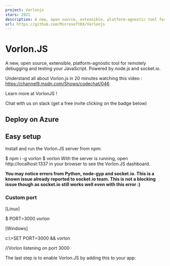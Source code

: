 ```yaml
---
project: Vorlonjs
stars: 2921
description: A new, open source, extensible, platform-agnostic tool for remotely debugging and testing your JavaScript. Powered by node.js and socket.io
url: https://github.com/MicrosoftDX/Vorlonjs
---
```


Vorlon.JS
=========

A new, open source, extensible, platform-agnostic tool for remotely debugging and testing your JavaScript. Powered by node.js and socket.io.

Understand all about Vorlon.js in 20 minutes watching this video : https://channel9.msdn.com/Shows/codechat/046

Learn more at VorlonJS !

Chat with us on slack (get a free invite clicking on the badge below)

Deploy on Azure
---------------

Easy setup
----------

Install and run the Vorlon.JS server from npm:

$ npm i -g vorlon
$ vorlon
With the server is running, open http://localhost:1337 in your browser to see the Vorlon.JS dashboard.

**You may notice errors from Python, node-gyp and socket.io. This is a known issue already reported to socket.io team. This is not a blocking issue though as socket.io still works well even with this error :)**

### Custom port

\[Linux\]

$ PORT=3000 vorlon

\[Windows\]

c:\\>SET PORT=3000 && vorlon 

//Vorlon listening on port 3000

The last step is to enable Vorlon.JS by adding this to your app:

<script src\="http://localhost:1337/vorlon.js"\></script\>

SSL Support
-----------

If you want to run the server with SSL support proceed as follows:

1.  Install Vorlonjs following the steps in Easy Setup
2.  Navigate to the installation folder
3.  Modify JSON file for activation SSL support
4.  In JSON file set to true
5.  If you want to replace our localhost certificate should only change the path of the files with the private key and certificate
6.  Exit and save JSON file

SSL Support on Azure
--------------------

1.  Navigate to the installation folder
2.  Modify JSON file for activation SSLAzure support
3.  In JSON file set to true
4.  Exit and save JSON file
5.  Navigate with https protole on your Azure WebSite

Sample of azure hosted config.json file

{
    "baseURL": "",
    "useSSLAzure": true,
    "useSSL": false,
    "SSLkey": "cert/server.key",
    ....
    ...
}

Custom log file
---------------

By default Vorlon.JS application logs with debug level and files are stored in the installation folder. If you want to customize logs, proceed as follows :

1.  Navigate to the installation folder
2.  Modify JSON file, add or edit the "logs" section :

-   enableConsole : enabled logging to the console,
-   level : allowed values : info, warn, error
-   filePath : folder where log files should be store
-   vorlonLogFileName : name of Vorlon.JS log file,
-   exceptionsLogFileName : name of the log files for exceptions

1.  Exit and save JSON file

\[Windows\]
C:\\>cd %HOMEPATH%\\node\_modules\\vorlon
C:\\Users\\Username\\node\_modules\\vorlon>notepad Server/config.json

\## JSON FILE ##
{
    "useSSL": true,
    "SSLkey": "server/cert/server.key",
    "SSLcert": "server/cert/server.crt",
    "includeSocketIO": true,
    "plugins": \[
        { "id": "CONSOLE", "name": "Interactive Console", "panel": "bottom", "foldername" : "interactiveConsole", "enabled": true},
        { "id": "DOM", "name": "Dom Explorer", "panel": "top", "foldername" : "domExplorer", "enabled": true },
        { "id": "MODERNIZR", "name": "Modernizr","panel": "bottom", "foldername" : "modernizrReport", "enabled": true },
        { "id" : "OBJEXPLORER", "name" : "Obj. Explorer","panel": "top", "foldername" : "objectExplorer", "enabled": true },
        { "id" : "XHRPANEL", "name" : "XHR","panel": "top", "foldername" : "xhrPanel", "enabled": true },
        { "id" : "NGINSPECTOR", "name" : "ngInspector","panel": "top", "foldername" : "ngInspector", "enabled": false  }
    \],
	"logs": {
		"level" : "info",
		"enableConsole" : true,
		"filePath" : "E:\\\\temp",
		"vorlonLogFileName": "vorlonjs.log",
		"exceptionsLogFileName":  "exceptions.log"
    }
}

C:\\Users\\Username\\node\_modules\\vorlon>vorlon
Vorlon with SSL listening on port 1337

With the server is running, open https://localhost:1337 in your browser to see the Vorlon.JS dashboard.

The last step is to enable Vorlon.JS by adding this to your app:

<script src\="https://localhost:1337/vorlon.js"\></script\>

Documentation
-------------

Read further documentation about Vorlon.JS, and writing your own plugins at http://vorlonjs.com/documentation.

Developing on Vorlon.JS
-----------------------

If you wish to work on Vorlon.JS's server or core plugin code, you'll need to clone this directory and work in it.

Vorlon is written in typescript, which is compiled with gulp. There are two main directories:

-   /Server contains the code for the vorlon server, and the dashboard code
-   /Server/Scripts contains the server and dashboard code
-   /Server/public contains the dashboard files served by express web server
-   /Plugins contains the code for vorlon core, and for the plugins
-   /Plugins/samples contains the sample client web page you can use to test your dashboard
-   /Plugins/Vorlon contains the client infrastructure code
-   /Plugins/Vorlon/plugins contains default plugins

### Compiling from source

There is a `gulpfile.js` in the root folder of the repository. It contains gulp tasks to compile typescript to javascript for the plugins and the server. In addition it ensures that the compiled plugin code is copied in to the right place in the `Server` directory.

To compile everything (plugins, then server) run this:

```
gulp
```

To compile only plugins run this :

```
gulp default-plugins
```

To compile only server run this :

```
gulp default-server
```

### Compiling

The simplest way to run Vorlon.JS is to run `npm start` from the root directory. This will run both gulpfiles to compile typescript and start the server.

### gulp watch

You can also run the gulp commands individually. This is useful if you wish to work on plugins in particular, as `gulp watch` will compile typescript for you automatically.

If you want to run `gulp` commands from command line, you will need to first install gulp globally on your system with:

$ npm install -g gulp

You can now run `gulp watch` in the root directory to have gulp compile typescript to javascript automatically You can also run `gulp watch-plugins` or `gulp watch-server` to only watch and compile the plugins or the server.

#### Plugin test page

There is a demo webpage that includes the vorlon code that you can open to test the dashboard behaviour. It lives at ./Plugins/samples/index.html. There is a gulptask in the `Plugins` gulpfile to host it, just run `gulp webserver`, and then navigate to http://localhost:1338/index.html to view the page.

### Visual Studio users

For Visual Studio users, we provide an integrated solution through VorlonJS.sln. In order to interact with Node.js, you just need to install the NodeJS Tool for Visual Studio plugin. Once the plugin is installed, just open the solution and you'll be ready to develop for Vorlon.js

### Visual Studio Code users

Visual Studio **Code** is a completly new code editor which is cross-platforms, free and light as hell ! You can do node.js debugging, there is intelliSense and so on (more about this on Code Website). There also is a task workflow integration and we prepared you a file in the repo which contains all for you to be able to hit the Ctrl+Shift+B to run the default task in the gulp file.

### Committing & Pull Requests

Once you've made a change, you can commit and submit a pull request to this repository. You will also need to electronically sign the Microsoft Contributor License Agreement (CLA) if you wish for your changes to be merged.

When committing changes, ensure that compiled JavaScript files (those compiled from TypeScript) are not committed, only the original TypeScript files should be committed.

Contributing
------------

Read CONTRIBUTING.md for more info on contributing to Vorlon.JS.

License
-------

Vorlon.JS is released under the MIT license. Please see LICENSE for full details.
